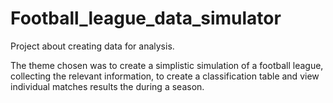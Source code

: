 # Football_league_data_simulator

Project about creating data for analysis.

The theme chosen was to create a simplistic simulation of a football league, collecting the relevant information, to create a classification table and view individual matches results the during a season.
